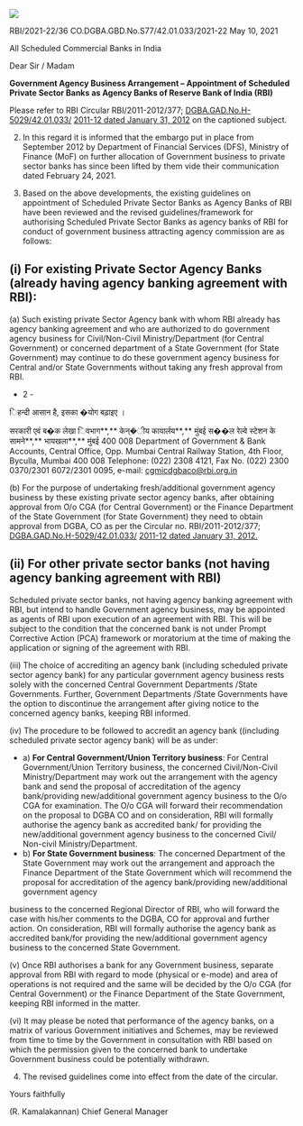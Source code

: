 ![](_page_0_Picture_0.jpeg)

RBI/2021-22/36 CO.DGBA.GBD.No.S77/42.01.033/2021-22 May 10, 2021

All Scheduled Commercial Banks in India

Dear Sir / Madam

**Government Agency Business Arrangement – Appointment of Scheduled Private Sector Banks as Agency Banks of Reserve Bank of India (RBI)**

Please refer to RBI Circular RBI/2011-2012/377; [DGBA.GAD.No.H-5029/42.01.033/](https://www.rbi.org.in/Scripts/NotificationUser.aspx?Id=6978&Mode=0)  [2011-12 dated January 31, 2012](https://www.rbi.org.in/Scripts/NotificationUser.aspx?Id=6978&Mode=0) on the captioned subject.

2. In this regard it is informed that the embargo put in place from September 2012 by Department of Financial Services (DFS), Ministry of Finance (MoF) on further allocation of Government business to private sector banks has since been lifted by them vide their communication dated February 24, 2021.

3. Based on the above developments, the existing guidelines on appointment of Scheduled Private Sector Banks as Agency Banks of RBI have been reviewed and the revised guidelines/framework for authorising Scheduled Private Sector Banks as agency banks of RBI for conduct of government business attracting agency commission are as follows:

## (i) **For existing Private Sector Agency Banks (already having agency banking agreement with RBI):**

(a) Such existing private Sector Agency bank with whom RBI already has agency banking agreement and who are authorized to do government agency business for Civil/Non-Civil Ministry/Department (for Central Government) or concerned department of a State Government (for State Government) may continue to do these government agency business for Central and/or State Governments without taking any fresh approval from RBI.

- 2 -

िहन्दी आसान है, इसका �योग बढ़ाइए ।

सरकारी एवं ब�क लेखा िवभाग**,** केन्�ीय कायार्लय**,** मुंबई स��ल रेल्वे स्टेशन के सामने**,** भायखला**,** मुंबई 400 008 Department of Government & Bank Accounts, Central Office, Opp. Mumbai Central Railway Station, 4th Floor, Byculla, Mumbai 400 008 Telephone: (022) 2308 4121, Fax No. (022) 2300 0370/2301 6072/2301 0095, e-mail: cgmicdgbaco@rbi.org.in

(b) For the purpose of undertaking fresh/additional government agency business by these existing private sector agency banks, after obtaining approval from O/o CGA (for Central Government) or the Finance Department of the State Government (for State Government) they need to obtain approval from DGBA, CO as per the Circular no. RBI/2011-2012/377; [DGBA.GAD.No.H-5029/42.01.033/](https://www.rbi.org.in/Scripts/NotificationUser.aspx?Id=6978&Mode=0) [2011-12 dated January 31, 2012.](https://www.rbi.org.in/Scripts/NotificationUser.aspx?Id=6978&Mode=0)

## (ii) **For other private sector banks (not having agency banking agreement with RBI)**

Scheduled private sector banks, not having agency banking agreement with RBI, but intend to handle Government agency business, may be appointed as agents of RBI upon execution of an agreement with RBI. This will be subject to the condition that the concerned bank is not under Prompt Corrective Action (PCA) framework or moratorium at the time of making the application or signing of the agreement with RBI.

(iii) The choice of accrediting an agency bank (including scheduled private sector agency bank) for any particular government agency business rests solely with the concerned Central Government Departments /State Governments. Further, Government Departments /State Governments have the option to discontinue the arrangement after giving notice to the concerned agency banks, keeping RBI informed.

(iv) The procedure to be followed to accredit an agency bank ((including scheduled private sector agency bank) will be as under:

- a) **For Central Government/Union Territory business**: For Central Government/Union Territory business, the concerned Civil/Non-Civil Ministry/Department may work out the arrangement with the agency bank and send the proposal of accreditation of the agency bank/providing new/additional government agency business to the O/o CGA for examination. The O/o CGA will forward their recommendation on the proposal to DGBA CO and on consideration, RBI will formally authorise the agency bank as accredited bank/ for providing the new/additional government agency business to the concerned Civil/ Non-civil Ministry/Department.
- b) **For State Government business**: The concerned Department of the State Government may work out the arrangement and approach the Finance Department of the State Government which will recommend the proposal for accreditation of the agency bank/providing new/additional government agency

business to the concerned Regional Director of RBI, who will forward the case with his/her comments to the DGBA, CO for approval and further action. On consideration, RBI will formally authorise the agency bank as accredited bank/for providing the new/additional government agency business to the concerned State Government.

(v) Once RBI authorises a bank for any Government business, separate approval from RBI with regard to mode (physical or e-mode) and area of operations is not required and the same will be decided by the O/o CGA (for Central Government) or the Finance Department of the State Government, keeping RBI informed in the matter.

(vi) It may please be noted that performance of the agency banks, on a matrix of various Government initiatives and Schemes, may be reviewed from time to time by the Government in consultation with RBI based on which the permission given to the concerned bank to undertake Government business could be potentially withdrawn.

4. The revised guidelines come into effect from the date of the circular.

Yours faithfully

(R. Kamalakannan) Chief General Manager